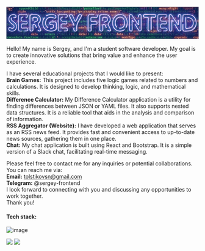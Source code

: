 ![logo](/assets/logo.gif)

Hello! My name is Sergey, and I'm a student software developer. My goal is to create innovative solutions that bring value and enhance the user experience.

I have several educational projects that I would like to present:<br/>
**Brain Games:** This project includes five logic games related to numbers and calculations. It is designed to develop thinking, logic, and mathematical skills.<br/>
**Difference Calculator:** My Difference Calculator application is a utility for finding differences between JSON or YAML files. It also supports nested data structures. It is a reliable tool that aids in the analysis and comparison of information.<br/>
**RSS Aggregator (Website):** I have developed a web application that serves as an RSS news feed. It provides fast and convenient access to up-to-date news sources, gathering them in one place.<br/>
**Chat:** My chat application is built using React and Bootstrap. It is a simple version of a Slack chat, facilitating real-time messaging.<br/>

Please feel free to contact me for any inquiries or potential collaborations. You can reach me via:<br/>
**Email:** tolstikovsn@gmail.com<br/>
**Telegram:** @sergey-frontend<br/>
I look forward to connecting with you and discussing any opportunities to work together.<br/>
Thank you!

#### Tech stack:
![image](https://www.codewars.com/users/Sergey-frontend/badges/small)

<img src="https://img.shields.io/badge/TYPESCRIPT-black?style=for-the-badge&logo=typescript&logoColor=007acc"> <img src="https://img.shields.io/badge/REACT-black?style=for-the-badge&logo=REACT&logoColor=61DAFB">





